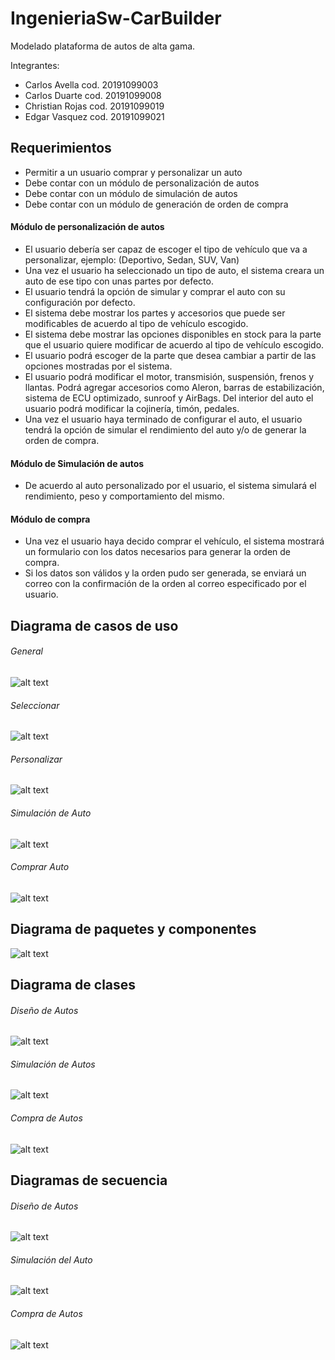 # IngenieriaSw-CarBuilder
Modelado plataforma de autos de alta gama.

Integrantes: 
* Carlos Avella     cod. 20191099003
* Carlos Duarte     cod. 20191099008
* Christian Rojas   cod. 20191099019
* Edgar Vasquez     cod. 20191099021
             
## Requerimientos

* Permitir a un usuario comprar y personalizar un auto
* Debe contar con un módulo de personalización de autos
* Debe contar con un módulo de simulación de autos
* Debe contar con un módulo de generación de orden de compra

#### Módulo de personalización de autos

* El usuario debería ser capaz de escoger el tipo de vehículo que va a personalizar, ejemplo: (Deportivo, Sedan, SUV, Van) 
* Una vez el usuario ha seleccionado un tipo de auto, el sistema creara un auto de ese tipo con unas partes por defecto.
* El usuario tendrá la opción de simular y comprar el auto con su configuración por defecto.
* El sistema debe mostrar los partes y accesorios que puede ser modificables de acuerdo al tipo de vehículo escogido.
* El sistema debe mostrar las opciones disponibles en stock para la parte que el usuario quiere modificar de acuerdo al tipo de vehículo escogido.
* El usuario podrá escoger de la parte que desea cambiar a partir de las opciones mostradas por el sistema.
* El usuario podrá modificar el motor, transmisión, suspensión, frenos y llantas. Podrá agregar accesorios como Aleron, barras de estabilización, sistema de ECU optimizado, sunroof y AirBags. Del interior del auto el usuario podrá modificar la cojinería, timón, pedales.
* Una vez el usuario haya terminado de configurar el auto, el usuario tendrá la opción de simular el rendimiento del auto y/o de generar la orden de compra.

#### Módulo de Simulación de autos

* De acuerdo al auto personalizado por el usuario, el sistema simulará el rendimiento, peso y comportamiento del mismo.

#### Módulo de compra

* Una vez el usuario haya decido comprar el vehículo, el sistema mostrará un formulario con los datos necesarios para generar la orden de compra.
* Si los datos son válidos y la orden pudo ser generada, se enviará un correo con la confirmación de la orden al correo especificado por el usuario.

## Diagrama de casos de uso 

###### General

![alt text](https://github.com/cduartebu/IngenieriaSw-CarBuilder/blob/develop/Diagramas/Casos%20de%20uso/1.%20General%20.png)

###### Seleccionar

![alt text](https://github.com/cduartebu/IngenieriaSw-CarBuilder/blob/develop/Diagramas/Casos%20de%20uso/2%20Selecionar%20y%20Personalizar.png)

###### Personalizar

![alt text](https://github.com/cduartebu/IngenieriaSw-CarBuilder/blob/develop/Diagramas/Casos%20de%20uso/3.%20Personalizar.png)

###### Simulación de Auto

![alt text](https://github.com/cduartebu/IngenieriaSw-CarBuilder/blob/develop/Diagramas/Casos%20de%20uso/4%20Simulacion.png)

###### Comprar Auto

![alt text](https://github.com/cduartebu/IngenieriaSw-CarBuilder/blob/develop/Diagramas/Casos%20de%20uso/5%20Comprar.png)


## Diagrama de paquetes y componentes 

![alt text](https://github.com/cduartebu/IngenieriaSw-CarBuilder/blob/develop/Diagramas/Componentes/PackageStructureDiagram.png)

## Diagrama de clases 

###### Diseño de Autos

![alt text](https://github.com/cduartebu/IngenieriaSw-CarBuilder/blob/develop/Diagramas/Clases/App.AutoBuilder.BLL.DisenoAuto.png)

###### Simulación de Autos

![alt text](https://github.com/cduartebu/IngenieriaSw-CarBuilder/blob/develop/Diagramas/Clases/App.AutoBuilder.BLL.Simulacion.png)

###### Compra de Autos

![alt text](https://github.com/cduartebu/IngenieriaSw-CarBuilder/blob/develop/Diagramas/Clases/App.AutoBuilder.BLL.Compra.png)


## Diagramas de secuencia

###### Diseño de Autos

![alt text](https://github.com/cduartebu/IngenieriaSw-CarBuilder/blob/develop/Diagramas/Secuencia/SecuenciaDiseñoAuto.png)


###### Simulación del Auto

![alt text](https://github.com/cduartebu/IngenieriaSw-CarBuilder/blob/develop/Diagramas/Secuencia/SecuenciaSimulación.png)


###### Compra de Autos

![alt text](https://github.com/cduartebu/IngenieriaSw-CarBuilder/blob/develop/Diagramas/Secuencia/SecuenciaCompra.png)
